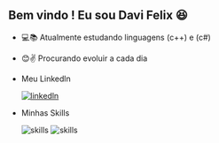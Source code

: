 ## Bem vindo ! Eu sou Davi Felix 😆


- 💻📚 Atualmente estudando linguagens (c++) e (c#)
- 😊✌ Procurando evoluir a cada dia

- Meu Linkedln 

    [![linkedln](https://img.shields.io/badge/LinkedIn-0077B5?style=for-the-badge&logo=linkedin&logoColor=white)](https://www.linkedin.com/in/davi-felix-b5b3a3204/)
- Minhas Skills

    ![skills](https://img.shields.io/badge/C%23-239120?style=for-the-badge&logo=c-sharp&logoColor=white)
    ![skills](https://img.shields.io/badge/C%2B%2B-00599C?style=for-the-badge&logo=c%2B%2B&logoColor=white)
